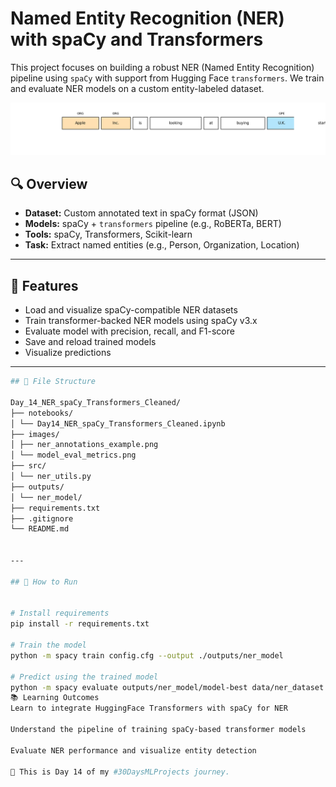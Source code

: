 # Named Entity Recognition (NER) with spaCy and Transformers

This project focuses on building a robust NER (Named Entity Recognition) pipeline using `spaCy` with support from Hugging Face `transformers`. We train and evaluate NER models on a custom entity-labeled dataset.

![NER Sample](images/ner_annotations_example.png)

## 🔍 Overview

- **Dataset:** Custom annotated text in spaCy format (JSON)
- **Models:** spaCy + `transformers` pipeline (e.g., RoBERTa, BERT)
- **Tools:** spaCy, Transformers, Scikit-learn
- **Task:** Extract named entities (e.g., Person, Organization, Location)

---

## 📌 Features

- Load and visualize spaCy-compatible NER datasets
- Train transformer-backed NER models using spaCy v3.x
- Evaluate model with precision, recall, and F1-score
- Save and reload trained models
- Visualize predictions

---
```bash
## 📁 File Structure

Day_14_NER_spaCy_Transformers_Cleaned/
├── notebooks/
│ └── Day14_NER_spaCy_Transformers_Cleaned.ipynb
├── images/
│ ├── ner_annotations_example.png
│ └── model_eval_metrics.png
├── src/
│ └── ner_utils.py
├── outputs/
│ └── ner_model/
├── requirements.txt
├── .gitignore
└── README.md


---

## 🚀 How to Run


# Install requirements
pip install -r requirements.txt

# Train the model
python -m spacy train config.cfg --output ./outputs/ner_model

# Predict using the trained model
python -m spacy evaluate outputs/ner_model/model-best data/ner_dataset.json
📚 Learning Outcomes
Learn to integrate HuggingFace Transformers with spaCy for NER

Understand the pipeline of training spaCy-based transformer models

Evaluate NER performance and visualize entity detection

📌 This is Day 14 of my #30DaysMLProjects journey.
